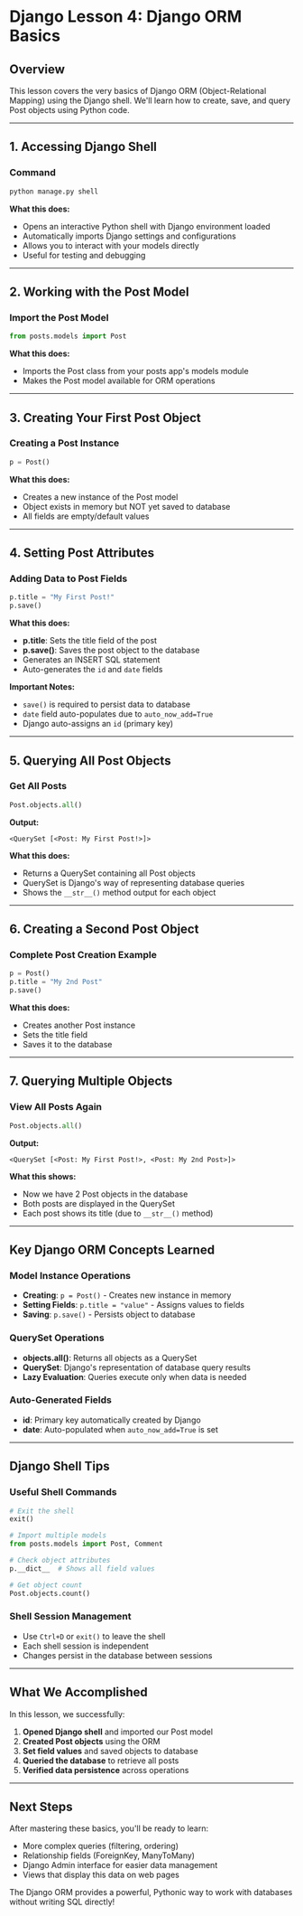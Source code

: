 # Django Lesson 4: Django ORM Basics

## Overview
This lesson covers the very basics of Django ORM (Object-Relational Mapping) using the Django shell. We'll learn how to create, save, and query Post objects using Python code.

---

## 1. Accessing Django Shell

### Command
```bash
python manage.py shell
```

**What this does:**
- Opens an interactive Python shell with Django environment loaded
- Automatically imports Django settings and configurations
- Allows you to interact with your models directly
- Useful for testing and debugging

---

## 2. Working with the Post Model

### Import the Post Model
```python
from posts.models import Post
```

**What this does:**
- Imports the Post class from your posts app's models module
- Makes the Post model available for ORM operations

---

## 3. Creating Your First Post Object

### Creating a Post Instance
```python
p = Post()
```

**What this does:**
- Creates a new instance of the Post model
- Object exists in memory but NOT yet saved to database
- All fields are empty/default values

---

## 4. Setting Post Attributes

### Adding Data to Post Fields
```python
p.title = "My First Post!"
p.save()
```

**What this does:**
- **p.title**: Sets the title field of the post
- **p.save()**: Saves the post object to the database
- Generates an INSERT SQL statement
- Auto-generates the `id` and `date` fields

**Important Notes:**
- `save()` is required to persist data to database
- `date` field auto-populates due to `auto_now_add=True`
- Django auto-assigns an `id` (primary key)

---

## 5. Querying All Post Objects

### Get All Posts
```python
Post.objects.all()
```

**Output:**
```
<QuerySet [<Post: My First Post!>]>
```

**What this does:**
- Returns a QuerySet containing all Post objects
- QuerySet is Django's way of representing database queries
- Shows the `__str__()` method output for each object

---

## 6. Creating a Second Post Object

### Complete Post Creation Example
```python
p = Post()
p.title = "My 2nd Post"
p.save()
```

**What this does:**
- Creates another Post instance
- Sets the title field
- Saves it to the database

---

## 7. Querying Multiple Objects

### View All Posts Again
```python
Post.objects.all()
```

**Output:**
```
<QuerySet [<Post: My First Post!>, <Post: My 2nd Post>]>
```

**What this shows:**
- Now we have 2 Post objects in the database
- Both posts are displayed in the QuerySet
- Each post shows its title (due to `__str__()` method)

---

## Key Django ORM Concepts Learned

### Model Instance Operations
- **Creating**: `p = Post()` - Creates new instance in memory
- **Setting Fields**: `p.title = "value"` - Assigns values to fields
- **Saving**: `p.save()` - Persists object to database

### QuerySet Operations
- **objects.all()**: Returns all objects as a QuerySet
- **QuerySet**: Django's representation of database query results
- **Lazy Evaluation**: Queries execute only when data is needed

### Auto-Generated Fields
- **id**: Primary key automatically created by Django
- **date**: Auto-populated when `auto_now_add=True` is set

---

## Django Shell Tips

### Useful Shell Commands
```python
# Exit the shell
exit()

# Import multiple models
from posts.models import Post, Comment

# Check object attributes
p.__dict__  # Shows all field values

# Get object count
Post.objects.count()
```

### Shell Session Management
- Use `Ctrl+D` or `exit()` to leave the shell
- Each shell session is independent
- Changes persist in the database between sessions

---

## What We Accomplished

In this lesson, we successfully:
1. **Opened Django shell** and imported our Post model
2. **Created Post objects** using the ORM
3. **Set field values** and saved objects to database
4. **Queried the database** to retrieve all posts
5. **Verified data persistence** across operations

---

## Next Steps

After mastering these basics, you'll be ready to learn:
- More complex queries (filtering, ordering)
- Relationship fields (ForeignKey, ManyToMany)
- Django Admin interface for easier data management
- Views that display this data on web pages

The Django ORM provides a powerful, Pythonic way to work with databases without writing SQL directly!